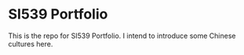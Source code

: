 # SI539 Portfolio

This is the repo for SI539 Portfolio. I intend to introduce some Chinese cultures here.
